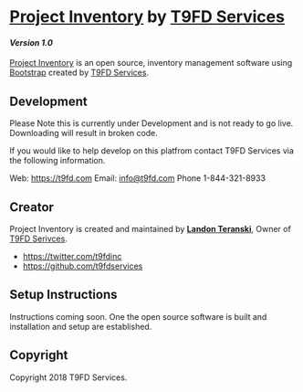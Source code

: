 # [Project Inventory](https:t9fd.com/) by [T9FD Services](https:t9fd.com/)
#### _Version 1.0_

[Project Inventory](https:t9fd.com/) is an open source, inventory management software using [Bootstrap](http://getbootstrap.com/) created by [T9FD Services](https:t9fd.com/).

## Development

Please Note this is currently under Development and is not ready to go live. Downloading will result in broken code.

If you would like to help develop on this platfrom contact T9FD Services via the following information.

Web: https://t9fd.com
Email: info@t9fd.com
Phone 1-844-321-8933

## Creator

Project Inventory is created and maintained by **[Landon Teranski](https://t9fd.com/)**, Owner of [T9FD Serivces](https:t9fd.com/).

* https://twitter.com/t9fdinc
* https://github.com/t9fdservices

## Setup Instructions

Instructions coming soon. One the open source software is built and installation and setup are established.

## Copyright

Copyright 2018 T9FD Services.
